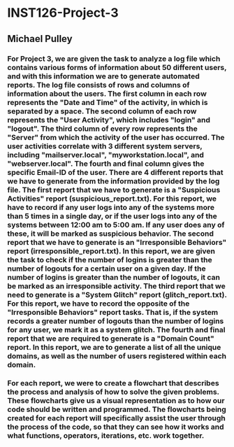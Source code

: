 # INST126-Project-3
## Michael Pulley
### For Project 3, we are given the task to analyze a log file which contains various forms of information about 50 different users, and with this information we are to generate automated reports. The log file consists of rows and columns of information about the users. The first column in each row represents the "Date and Time" of the activity, in which is separated by a space. The second column of each row represents the "User Activity", which includes "login" and "logout". The third column of every row represents the "Server" from which the activity of the user has occurred. The user activities correlate with 3 different system servers, including "mailserver.local", "myworkstation.local", and "webserver.local". The fourth and final column gives the specific Email-ID of the user. There are 4 different reports that we have to generate from the information provided by the log file. The first report that we have to generate is a "Suspicious Activities" report (suspicious_report.txt). For this report, we have to record if any user logs into any of the systems more than 5 times in a single day, or if the user logs into any of the systems between 12:00 am to 5:00 am. If any user does any of these, it will be marked as suspicious behavior. The second report that we have to generate is an "Irresponsible Behaviors" report (irresponsible_report.txt). In this report, we are given the task to check if the number of logins is greater than the number of logouts for a certain user on a given day. If the number of logins is greater than the number of logouts, it can be marked as an irresponsible activity. The third report that we need to generate is a "System Glitch" report (glitch_report.txt). For this report, we have to record the opposite of the "Irresponsible Behaviors" report tasks. That is, if the system records a greater number of logouts than the number of logins for any user, we mark it as a system glitch. The fourth and final report that we are required to generate is a "Domain Count" report. In this report, we are to generate a list of all the unique domains, as well as the number of users registered within each domain.
### For each report, we were to create a flowchart that describes the process and analysis of how to solve the given problems. These flowcharts give us a visual representation as to how our code should be written and programmed. The flowcharts being created for each report will specifically assist the user through the process of the code, so that they can see how it works and what functions, operators, iterations, etc. work together. 
